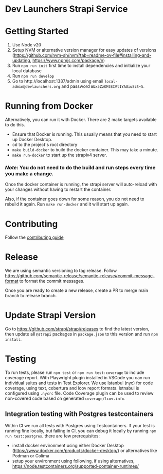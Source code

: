  # Dev Launchers Strapi Service

# Getting Started
1. Use Node v20
2. Setup NVM or alternative version manager for easy updates of versions (https://github.com/nvm-sh/nvm?tab=readme-ov-file#installing-and-updating, https://www.npmjs.com/package/n)
3. Run `npm run init` first time to install dependencies and initialize your local database
4. Run `npm run develop`
5. Go to http://localhost:1337/admin using email `local-admin@devlaunchers.org` and password `W&x5ZzOMtBCVt1YAUiuSzt~5`.

# Running from Docker
Alternatively, you can run it with Docker. There are 2 make targets available to do this.
- Ensure that Docker is running. This usually means that you need to start up Docker Desktop.
- cd to the project's root directory
- `make build-docker` to build the docker container. This may take a minute.
- `make run-docker` to start up the strapiv4 server.

### **_Note_**: You do not need to do the build and run steps every time you make a change.
Once the docker container is running, the strapi server will auto-reload with your changes without having to restart the container.

Also, if the container goes down for some reason, you do not need to rebuild it again. Run `make run-docker` and it will start up again.

# Contributing
Follow the [contributing guide](./CONTRIBUTING.md)

# Release
We are using semantic versioning to tag release. Follow https://github.com/semantic-release/semantic-release#commit-message-format
to format the commit messages.

Once you are ready to create a new release, create a PR to merge main branch to release branch.

# Update Strapi Version
Go to https://github.com/strapi/strapi/releases to find the latest version, then update all `@strapi` packages in
`package.json` to this version and run `npm install`.

# Testing
To run tests, please run `npm test` or `npm run test:coverage` to include coverage report. 
With Playwright plugin installed in VSCode you can run individual suites and tests in Test Explorer.
We use Istanbul (nyc) for code coverage, using text, cobertura and lcov report formats. Istnabul is configured using `.nycrc` file.
Code Coverage plugin can be used to review non-covered code based on generated `coverage/lcov.info`.

## Integration testing with Postgres testcontainers
Within CI we run all tests with Postgres using Testcontainers.
If your test is running fine locally, but failing in CI, you can debug it locally by running `npm run test:postgres`.
there are few prerequisites:
- install docker environment using either Docker Desktop (https://www.docker.com/products/docker-desktop/) or alternatives like Podman or Colima
- setup your environment using following, if using alternatives, https://node.testcontainers.org/supported-container-runtimes/
